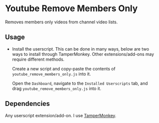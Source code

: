 # Youtube Remove Members Only

Removes members only videos from channel video lists.

## Usage

- Install the userscript. This can be done in many ways, below are two ways to install through TamperMonkey. Other extensions/add-ons may require different methods.

    Create a new script and copy-paste the contents of `youtube_remove_members_only.js` into it.

    Open the `Dashboard`, navigate to the `Installed Userscripts` tab, and drag `youtube_remove_members_only.js` into it.

## Dependencies

Any userscript extension/add-on. I use [TamperMonkey](https://www.tampermonkey.net/).
